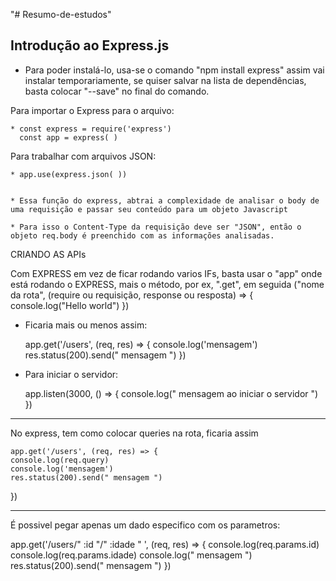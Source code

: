 "# Resumo-de-estudos" 

## Introdução ao Express.js

* Para poder instalá-lo, usa-se o comando "npm install express" assim vai instalar temporariamente, se quiser salvar na lista de dependências, basta colocar "--save" no final do comando.

Para importar o Express para o arquivo:

	* const express = require('express')
	  const app = express( )
	

Para trabalhar com arquivos JSON:

	* app.use(express.json( ))
	

	* Essa função do express, abtrai a complexidade de analisar o body de uma requisição e passar seu conteúdo para um objeto Javascript

	* Para isso o Content-Type da requisição deve ser "JSON", então o objeto req.body é preenchido com as informações analisadas.

CRIANDO AS APIs

Com EXPRESS em vez de ficar rodando varios IFs, basta usar o "app" onde está rodando o EXPRESS, mais o método, por ex, ".get", em seguida ("nome da rota", (require ou requisição, response ou resposta) => {
     console.log("Hello world")
 })

* Ficaria mais ou menos assim:

    app.get('/users', (req, res) => {
    console.log('mensagem')
    res.status(200).send(" mensagem ")
}) 

* Para iniciar o servidor:

    app.listen(3000, () => { 
    console.log(" mensagem ao iniciar o servidor ")
}) 

-----------------------------------------------------------------------------------

No express, tem como colocar queries na rota, ficaria assim

    app.get('/users', (req, res) => {
    console.log(req.query)
    console.log('mensagem')
    res.status(200).send(" mensagem ")
}) 

-----------------------------------------------------------------------------------
É possivel pegar apenas um dado especifico com os parametros:

app.get('/users/" :id "/" :idade " ', (req, res) => {
    console.log(req.params.id)
    console.log(req.params.idade)
    console.log(" mensagem ")
    res.status(200).send(" mensagem ")
})



